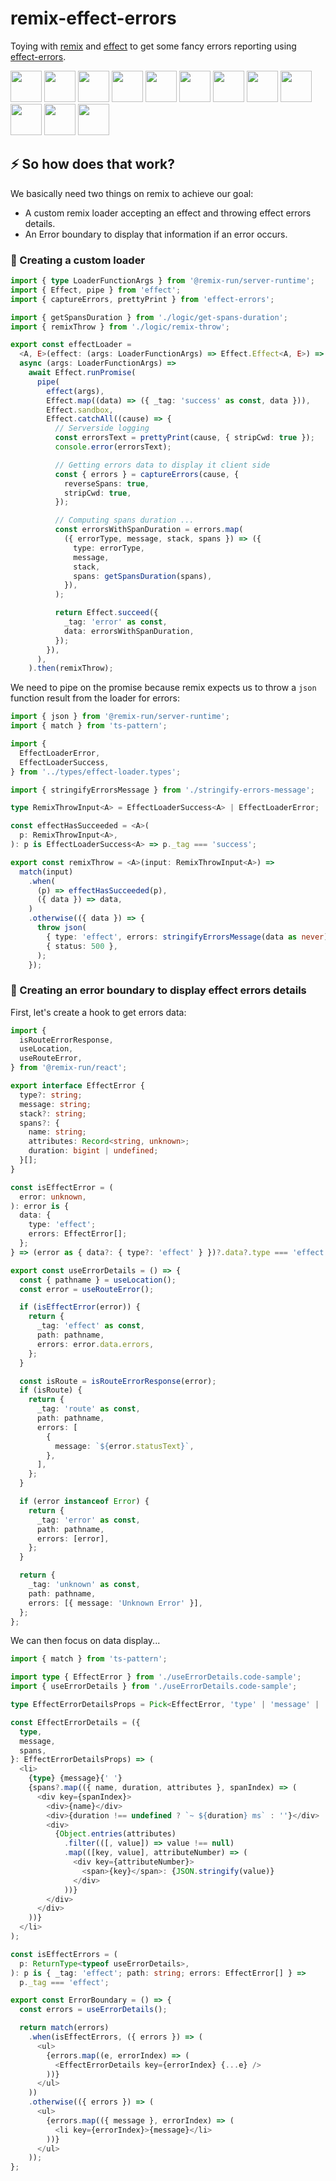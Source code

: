# remix-effect-errors

Toying with [remix](https://remix.run/docs/en/main) and [effect](https://effect.website/docs/introduction) to get some fancy errors reporting using [effect-errors](https://github.com/jpb06/effect-errors).

<!-- readme-package-icons start -->

<p align="left"><a href="https://www.typescriptlang.org/docs/" target="_blank"><img height="50" src="https://raw.githubusercontent.com/jpb06/jpb06/master/icons/TypeScript.svg" /></a>&nbsp;<a href="https://nodejs.org/en/docs/" target="_blank"><img height="50" src="https://raw.githubusercontent.com/jpb06/jpb06/master/icons/NodeJS-Dark.svg" /></a>&nbsp;<a href="https://pnpm.io/motivation" target="_blank"><img height="50" src="https://raw.githubusercontent.com/jpb06/jpb06/master/icons/Pnpm-Dark.svg" /></a>&nbsp;<a href="https://eslint.org/docs/latest/" target="_blank"><img height="50" src="https://raw.githubusercontent.com/jpb06/jpb06/master/icons/Eslint-Dark.svg" /></a>&nbsp;<a href="https://prettier.io/docs/en/index.html" target="_blank"><img height="50" src="https://raw.githubusercontent.com/jpb06/jpb06/master/icons/Prettier-Dark.svg" /></a>&nbsp;<a href="https://reactjs.org/docs/getting-started.html" target="_blank"><img height="50" src="https://raw.githubusercontent.com/jpb06/jpb06/master/icons/React-Dark.svg" /></a>&nbsp;<a href="https://remix.run/docs/en/v1" target="_blank"><img height="50" src="https://raw.githubusercontent.com/jpb06/jpb06/master/icons/Remix-Dark.svg" /></a>&nbsp;<a href="https://tailwindcss.com/docs/installation" target="_blank"><img height="50" src="https://raw.githubusercontent.com/jpb06/jpb06/master/icons/TailwindCSS-Dark.svg" /></a>&nbsp;<a href="https://vitejs.dev/guide/" target="_blank"><img height="50" src="https://raw.githubusercontent.com/jpb06/jpb06/master/icons/Vite-Dark.svg" /></a>&nbsp;<a href="https://daisyui.com/docs/install/" target="_blank"><img height="50" src="https://raw.githubusercontent.com/jpb06/jpb06/master/icons/DaisyUi-Dark.svg" /></a>&nbsp;<a href="https://www.effect.website/docs/quickstart" target="_blank"><img height="50" src="https://raw.githubusercontent.com/jpb06/jpb06/master/icons/Effect-Dark.svg" /></a>&nbsp;<a href="https://www.framer.com/motion/introduction/" target="_blank"><img height="50" src="https://raw.githubusercontent.com/jpb06/jpb06/master/icons/FramerMotion-Dark.svg" /></a></p>

<!-- readme-package-icons end -->

## ⚡ So how does that work?

We basically need two things on remix to achieve our goal:

- A custom remix loader accepting an effect and throwing effect errors details.
- An Error boundary to display that information if an error occurs.

### 🔶 Creating a custom loader

```typescript
import { type LoaderFunctionArgs } from '@remix-run/server-runtime';
import { Effect, pipe } from 'effect';
import { captureErrors, prettyPrint } from 'effect-errors';

import { getSpansDuration } from './logic/get-spans-duration';
import { remixThrow } from './logic/remix-throw';

export const effectLoader =
  <A, E>(effect: (args: LoaderFunctionArgs) => Effect.Effect<A, E>) =>
  async (args: LoaderFunctionArgs) =>
    await Effect.runPromise(
      pipe(
        effect(args),
        Effect.map((data) => ({ _tag: 'success' as const, data })),
        Effect.sandbox,
        Effect.catchAll((cause) => {
          // Serverside logging
          const errorsText = prettyPrint(cause, { stripCwd: true });
          console.error(errorsText);

          // Getting errors data to display it client side
          const { errors } = captureErrors(cause, {
            reverseSpans: true,
            stripCwd: true,
          });

          // Computing spans duration ...
          const errorsWithSpanDuration = errors.map(
            ({ errorType, message, stack, spans }) => ({
              type: errorType,
              message,
              stack,
              spans: getSpansDuration(spans),
            }),
          );

          return Effect.succeed({
            _tag: 'error' as const,
            data: errorsWithSpanDuration,
          });
        }),
      ),
    ).then(remixThrow);
```

We need to pipe on the promise because remix expects us to throw a `json` function result from the loader for errors:

```typescript
import { json } from '@remix-run/server-runtime';
import { match } from 'ts-pattern';

import {
  EffectLoaderError,
  EffectLoaderSuccess,
} from '../types/effect-loader.types';

import { stringifyErrorsMessage } from './stringify-errors-message';

type RemixThrowInput<A> = EffectLoaderSuccess<A> | EffectLoaderError;

const effectHasSucceeded = <A>(
  p: RemixThrowInput<A>,
): p is EffectLoaderSuccess<A> => p._tag === 'success';

export const remixThrow = <A>(input: RemixThrowInput<A>) =>
  match(input)
    .when(
      (p) => effectHasSucceeded(p),
      ({ data }) => data,
    )
    .otherwise(({ data }) => {
      throw json(
        { type: 'effect', errors: stringifyErrorsMessage(data as never) },
        { status: 500 },
      );
    });
```

### 🔶 Creating an error boundary to display effect errors details

First, let's create a hook to get errors data:

```typescript
import {
  isRouteErrorResponse,
  useLocation,
  useRouteError,
} from '@remix-run/react';

export interface EffectError {
  type?: string;
  message: string;
  stack?: string;
  spans?: {
    name: string;
    attributes: Record<string, unknown>;
    duration: bigint | undefined;
  }[];
}

const isEffectError = (
  error: unknown,
): error is {
  data: {
    type: 'effect';
    errors: EffectError[];
  };
} => (error as { data?: { type?: 'effect' } })?.data?.type === 'effect';

export const useErrorDetails = () => {
  const { pathname } = useLocation();
  const error = useRouteError();

  if (isEffectError(error)) {
    return {
      _tag: 'effect' as const,
      path: pathname,
      errors: error.data.errors,
    };
  }

  const isRoute = isRouteErrorResponse(error);
  if (isRoute) {
    return {
      _tag: 'route' as const,
      path: pathname,
      errors: [
        {
          message: `${error.statusText}`,
        },
      ],
    };
  }

  if (error instanceof Error) {
    return {
      _tag: 'error' as const,
      path: pathname,
      errors: [error],
    };
  }

  return {
    _tag: 'unknown' as const,
    path: pathname,
    errors: [{ message: 'Unknown Error' }],
  };
};
```

We can then focus on data display...

```typescript
import { match } from 'ts-pattern';

import type { EffectError } from './useErrorDetails.code-sample';
import { useErrorDetails } from './useErrorDetails.code-sample';

type EffectErrorDetailsProps = Pick<EffectError, 'type' | 'message' | 'spans'>;

const EffectErrorDetails = ({
  type,
  message,
  spans,
}: EffectErrorDetailsProps) => (
  <li>
    {type} {message}{' '}
    {spans?.map(({ name, duration, attributes }, spanIndex) => (
      <div key={spanIndex}>
        <div>{name}</div>
        <div>{duration !== undefined ? `~ ${duration} ms` : ''}</div>
        <div>
          {Object.entries(attributes)
            .filter(([, value]) => value !== null)
            .map(([key, value], attributeNumber) => (
              <div key={attributeNumber}>
                <span>{key}</span>: {JSON.stringify(value)}
              </div>
            ))}
        </div>
      </div>
    ))}
  </li>
);

const isEffectErrors = (
  p: ReturnType<typeof useErrorDetails>,
): p is { _tag: 'effect'; path: string; errors: EffectError[] } =>
  p._tag === 'effect';

export const ErrorBoundary = () => {
  const errors = useErrorDetails();

  return match(errors)
    .when(isEffectErrors, ({ errors }) => (
      <ul>
        {errors.map((e, errorIndex) => (
          <EffectErrorDetails key={errorIndex} {...e} />
        ))}
      </ul>
    ))
    .otherwise(({ errors }) => (
      <ul>
        {errors.map(({ message }, errorIndex) => (
          <li key={errorIndex}>{message}</li>
        ))}
      </ul>
    ));
};
```
